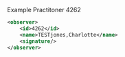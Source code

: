 Example Practitoner 4262

```xml
<observer>
    <id>4262</id>
    <name>TESTjones,Charlotte</name>
    <signature/>
</observer>
```

